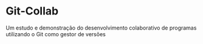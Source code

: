 # Git-Collab
Um estudo e demonstração do desenvolvimento colaborativo de programas utilizando o Git como gestor de versões
